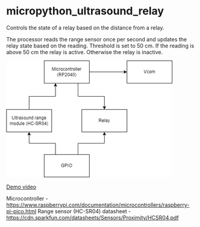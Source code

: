 # micropython_ultrasound_relay
Controls the state of a relay based on the distance from a relay.

The processor reads the range sensor once per second and updates the relay state based on the reading.
Threshold is set to 50 cm. 
If the reading is above 50 cm the relay is active.
Otherwise the relay is inactive.

![Block diagram](https://github.com/rajohnson/micropython_ultrasound_relay/blob/main/block_diagram.jpg)

[Demo video](https://youtu.be/Ks6QMVZVaHA)

Microcontroller - https://www.raspberrypi.com/documentation/microcontrollers/raspberry-pi-pico.html
Range sensor (HC-SR04) datasheet - https://cdn.sparkfun.com/datasheets/Sensors/Proximity/HCSR04.pdf
